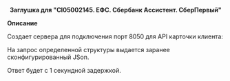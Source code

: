 <p align="center">
  <b>Заглушка для "CI05002145. ЕФС. Сбербанк Ассистент. СберПервый"</b>
</p>

<b>Описание</b>

Создает сервера для подключения порт 8050 для API карточки клиента:

На запрос определенной структуры выдается заранее сконфигурированный JSon.

Ответ будет с 1 секундной задержкой.
